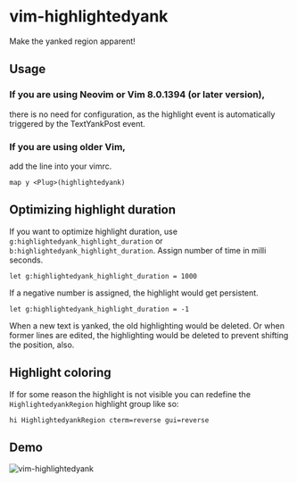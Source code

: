 # vim-highlightedyank
Make the yanked region apparent!

## Usage

### If you are using Neovim or Vim 8.0.1394 (or later version),
there is no need for configuration, as the highlight event is automatically triggered by the TextYankPost event.

### If you are using older Vim,

add the line into your vimrc.

```vim
map y <Plug>(highlightedyank)
```

## Optimizing highlight duration

If you want to optimize highlight duration, use `g:highlightedyank_highlight_duration` or `b:highlightedyank_highlight_duration`. Assign number of time in milli seconds.

```vim
let g:highlightedyank_highlight_duration = 1000
```

If a negative number is assigned, the highlight would get persistent.

```vim
let g:highlightedyank_highlight_duration = -1
```

When a new text is yanked, the old highlighting would be deleted. Or when
former lines are edited, the highlighting would be deleted to prevent shifting
the position, also.

## Highlight coloring

If for some reason the highlight is not visible you can redefine the
`HighlightedyankRegion` highlight group like so:

```
hi HighlightedyankRegion cterm=reverse gui=reverse
```

## Demo
![vim-highlightedyank](http://i.imgur.com/HulyZ6n.gif)
